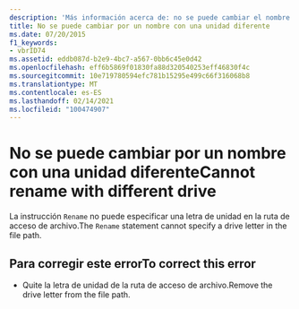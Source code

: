 ```yaml
---
description: 'Más información acerca de: no se puede cambiar el nombre por otra unidad'
title: No se puede cambiar por un nombre con una unidad diferente
ms.date: 07/20/2015
f1_keywords:
- vbrID74
ms.assetid: eddb087d-b2e9-4bc7-a567-0bb6c45e0d42
ms.openlocfilehash: eff6b5869f01830fa88d320540253eff46830f4c
ms.sourcegitcommit: 10e719780594efc781b15295e499c66f316068b8
ms.translationtype: MT
ms.contentlocale: es-ES
ms.lasthandoff: 02/14/2021
ms.locfileid: "100474907"
---
```

# <a name="cannot-rename-with-different-drive"></a><span data-ttu-id="86ec5-103">No se puede cambiar por un nombre con una unidad diferente</span><span class="sxs-lookup"><span data-stu-id="86ec5-103">Cannot rename with different drive</span></span>

<span data-ttu-id="86ec5-104">La instrucción `Rename` no puede especificar una letra de unidad en la ruta de acceso de archivo.</span><span class="sxs-lookup"><span data-stu-id="86ec5-104">The `Rename` statement cannot specify a drive letter in the file path.</span></span>  
  
## <a name="to-correct-this-error"></a><span data-ttu-id="86ec5-105">Para corregir este error</span><span class="sxs-lookup"><span data-stu-id="86ec5-105">To correct this error</span></span>  
  
- <span data-ttu-id="86ec5-106">Quite la letra de unidad de la ruta de acceso de archivo.</span><span class="sxs-lookup"><span data-stu-id="86ec5-106">Remove the drive letter from the file path.</span></span>
